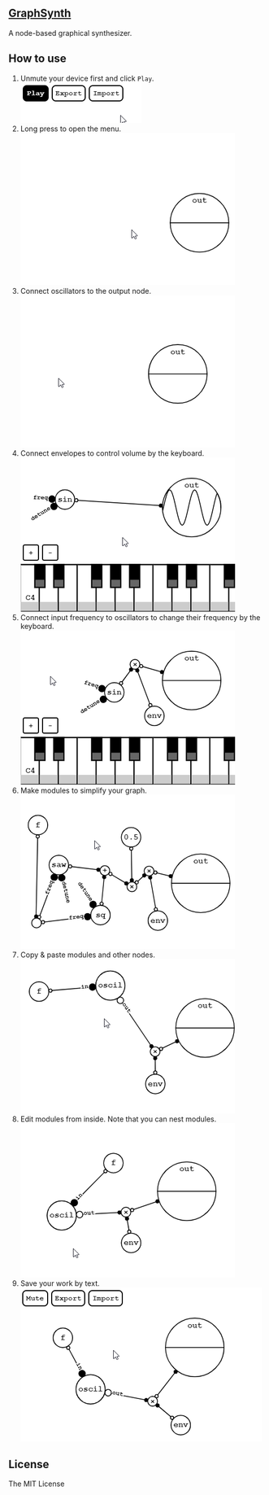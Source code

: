 [GraphSynth](https://saharan.github.io/GraphSynth/)
--

A node-based graphical synthesizer.

## How to use
1. Unmute your device first and click `Play`.  
![](./tutorial/tutorial1.gif)
1. Long press to open the menu.  
![](./tutorial/tutorial2.gif)
1. Connect oscillators to the output node.  
![](./tutorial/tutorial3.gif)
1. Connect envelopes to control volume by the keyboard.  
![](./tutorial/tutorial4.gif)
1. Connect input frequency to oscillators to change their frequency by the keyboard.  
![](./tutorial/tutorial5.gif)
1. Make modules to simplify your graph.  
![](./tutorial/tutorial6.gif)
1. Copy & paste modules and other nodes.  
![](./tutorial/tutorial7.gif)
1. Edit modules from inside. Note that you can nest modules.  
![](./tutorial/tutorial8.gif)
1. Save your work by text.  
![](./tutorial/tutorial9.gif)

## License
The MIT License
